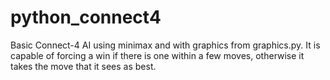 # python_connect4

Basic Connect-4 AI using minimax and with graphics from graphics.py. It is capable of forcing a win if there is one within a few moves, otherwise it takes the move that it sees as best. 

